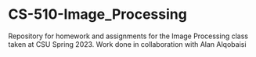 # CS-510-Image_Processing
Repository for homework and assignments for the Image Processing class taken at CSU Spring 2023. Work done in collaboration with Alan Alqobaisi

